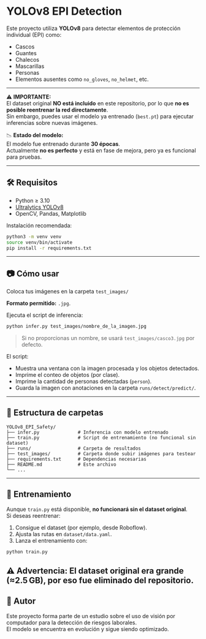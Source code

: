 # YOLOv8 EPI Detection

Este proyecto utiliza **YOLOv8** para detectar elementos de protección individual (EPI) como:

- Cascos  
- Guantes  
- Chalecos  
- Mascarillas  
- Personas  
- Elementos ausentes como `no_gloves`, `no_helmet`, etc.

---

⚠️ **IMPORTANTE:**  
El dataset original **NO está incluido** en este repositorio, por lo que **no es posible reentrenar la red directamente**.  
Sin embargo, puedes usar el modelo ya entrenado (`best.pt`) para ejecutar inferencias sobre nuevas imágenes.

📉 **Estado del modelo:**  
El modelo fue entrenado durante **30 épocas**.  
Actualmente **no es perfecto** y está en fase de mejora, pero ya es funcional para pruebas.

---

## 🛠 Requisitos

- Python ≥ 3.10  
- [Ultralytics YOLOv8](https://docs.ultralytics.com/)  
- OpenCV, Pandas, Matplotlib  

Instalación recomendada:

```bash
python3 -m venv venv
source venv/bin/activate
pip install -r requirements.txt
```

---

## 📷 Cómo usar

Coloca tus imágenes en la carpeta `test_images/`

**Formato permitido:** `.jpg`.

Ejecuta el script de inferencia:

```bash
python infer.py test_images/nombre_de_la_imagen.jpg
```

> Si no proporcionas un nombre, se usará `test_images/casco3.jpg` por defecto.

El script:

- Muestra una ventana con la imagen procesada y los objetos detectados.  
- Imprime el conteo de objetos (por clase).  
- Imprime la cantidad de personas detectadas (`person`).  
- Guarda la imagen con anotaciones en la carpeta `runs/detect/predict/`.

---

## 📁 Estructura de carpetas

```
YOLOv8_EPI_Safety/
├── infer.py              # Inferencia con modelo entrenado
├── train.py              # Script de entrenamiento (no funcional sin dataset)
├── runs/                 # Carpeta de resultados
├── test_images/          # Carpeta donde subir imágenes para testear
├── requirements.txt      # Dependencias necesarias
├── README.md             # Este archivo
└── ...
```

---

## 🚧 Entrenamiento

Aunque `train.py` está disponible, **no funcionará sin el dataset original**.  
Si deseas reentrenar:

1. Consigue el dataset (por ejemplo, desde Roboflow).  
2. Ajusta las rutas en `dataset/data.yaml`.  
3. Lanza el entrenamiento con:

```bash
python train.py
```
⚠️ Advertencia: El dataset original era grande (≈2.5 GB), por eso fue eliminado del repositorio.
---

## 🧠 Autor

Este proyecto forma parte de un estudio sobre el uso de visión por computador para la detección de riesgos laborales.  
El modelo se encuentra en evolución y sigue siendo optimizado.
